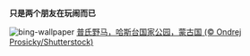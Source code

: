
**只是两个朋友在玩闹而已**

![bing-wallpaper](https://www.bing.com/th?id=OHR.MongoliaHorses_ZH-CN7660582867_1920x1080.jpg)
[普氏野马，哈斯台国家公园，蒙古国 (© Ondrej Prosicky/Shutterstock)](https://www.bing.com/search?q=%E6%99%AE%E6%B0%8F%E9%87%8E%E9%A9%AC&amp;form=hpcapt&amp;mkt=zh-cn)
  